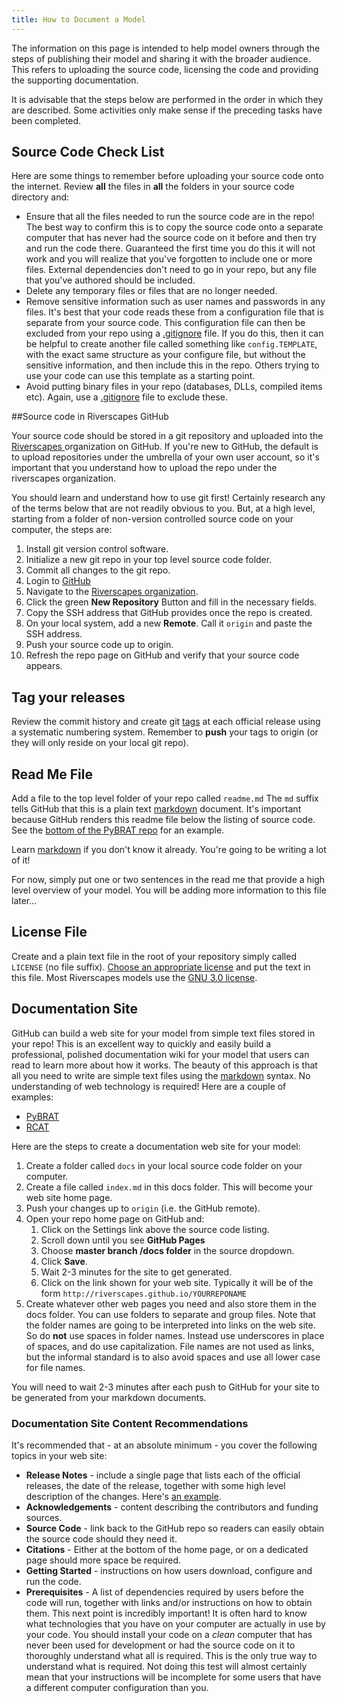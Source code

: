 ```yaml
---
title: How to Document a Model
---
```


The information on this page is intended to help model owners through the steps of publishing their model and sharing it with the broader audience. This refers to uploading the source code, licensing the code and providing the supporting documentation. 

It is advisable that the steps below are performed in the order in which they are described. Some activities only make sense if the preceding tasks have been completed.

## Source Code Check List

Here are some things to remember before uploading your source code onto the internet. Review **all** the files in **all** the folders in your source code directory and:

* Ensure that all the files needed to run the source code are in the repo! The best way to confirm this is to copy the source code onto a separate computer that has never had the source code on it before and then try and run the code there. Guaranteed the first time you do this it will not work and you will realize that you've forgotten to include one or more files. External dependencies don't need to go in your repo, but any file that you've authored should be included.
* Delete any temporary files or files that are no longer needed.
* Remove sensitive information such as user names and passwords in any files. It's best that your code reads these from a configuration file that is separate from your source code. This configuration file can then be excluded from your repo using a [.gitignore](https://help.github.com/articles/ignoring-files/) file. If you do this, then it can be helpful to create another file called something like `config.TEMPLATE`, with the exact same structure as your configure file, but without the sensitive information, and then include this in the repo. Others trying to use your code can use this template as a starting point.
* Avoid putting binary files in your repo (databases, DLLs, compiled items etc). Again, use a [.gitignore](https://help.github.com/articles/ignoring-files/) file to exclude these.

##Source code in Riverscapes GitHub

Your source code should be stored in a git repository and uploaded into the [Riverscapes ](https://github.com/orgs/Riverscapes/dashboard) organization on GitHub. If you're new to GitHub, the default is to upload repositories under the umbrella of your own user account, so it's important that you understand how to upload the repo under the riverscapes organization.

You should learn and understand how to use git first! Certainly research any of the terms below that are not readily obvious to you. But, at a high level, starting from a folder of non-version controlled source code on your computer, the steps are:

1. Install git version control software. 
2. Initialize a new git repo in your top level source code folder.
3. Commit all changes to the git repo.
4. Login to [GitHub](http://github.com)
5. Navigate to the [Riverscapes organization](https://github.com/orgs/Riverscapes/dashboard).
6. Click the green **New Repository** Button and fill in the necessary fields.
7. Copy the SSH address that GitHub provides once the repo is created.
8. On your local system, add a new **Remote**. Call it `origin` and paste the SSH address.
9. Push your source code up to origin.
10. Refresh the repo page on GitHub and verify that your source code appears.



## Tag your releases

Review the commit history and create git [tags](https://git-scm.com/book/en/v2/Git-Basics-Tagging) at each official release using a systematic numbering system. Remember to **push** your tags to origin (or they will only reside on your local git repo).



## Read Me File

Add a file to the top level folder of your repo called `readme.md` The `md` suffix tells GitHub that this is a plain text [markdown](https://github.com/adam-p/markdown-here/wiki/Markdown-Cheatsheet) document. It's important because GitHub renders this readme file below the listing of source code. See the [bottom of the PyBRAT repo](https://github.com/Riverscapes/pyBRAT) for an example.

Learn [markdown](https://github.com/adam-p/markdown-here/wiki/Markdown-Cheatsheet) if you don't know it already. You're going to be writing a lot of it!

For now, simply put one or two sentences in the read me that provide a high level overview of your model. You will be adding more information to this file later...

## License File

Create and a plain text file in the root of your repository simply called `LICENSE` (no file suffix). [Choose an appropriate license](https://choosealicense.com/) and put the text in this file. Most Riverscapes models use the [GNU 3.0 license](https://www.gnu.org/licenses/gpl-3.0.en.html).

## Documentation Site

GitHub can build a web site for your model from simple text files stored in your repo! This is an excellent way to quickly and easily build a professional, polished documentation wiki for your model that users can read to learn more about how it works. The beauty of this approach is that all you need to write are simple text files using the [markdown](https://github.com/adam-p/markdown-here/wiki/Markdown-Cheatsheet) syntax. No understanding of web technology is required! Here are a couple of examples:

* [PyBRAT](http://brat.riverscapes.xyz/)
* [RCAT](http://rcat.riverscapes.xyz/)

Here are the steps to create a documentation web site for your model:

1. Create a folder called `docs` in your local source code folder on your computer.
2. Create a file called `index.md` in this docs folder. This will become your web site home page.
3. Push your changes up to `origin` (i.e. the GitHub remote).
4. Open your repo home page on GitHub and:
   1. Click on the Settings link above the source code listing.
   2. Scroll down until you see **GitHub Pages**
   3. Choose **master branch /docs folder** in the source dropdown.
   4. Click **Save**.
   5. Wait 2-3 minutes for the site to get generated.
   6. Click on the link shown for your web site. Typically it will be of the form `http://riverscapes.github.io/YOURREPONAME`
5. Create whatever other web pages you need and also store them in the docs folder. You can use folders to separate and group files. Note that the folder names are going to be interpreted into links on the web site. So do **not** use spaces in folder names. Instead use underscores in place of spaces, and do use capitalization. File names are not used as links, but the informal standard is to also avoid spaces and use all lower case for file names.

You will need to wait 2-3 minutes after each push to GitHub for your site to be generated from your markdown documents.

### Documentation Site Content Recommendations

It's recommended that - at an absolute minimum - you cover the following topics in your web site:

* **Release Notes** - include a single page that lists each of the official releases, the date of the release, together with some high level description of the changes. Here's [an example](http://workbench.northarrowresearch.com/release_notes.html).
* **Acknowledgements** - content describing the contributors and funding sources.
* **Source Code** - link back to the GitHub repo so readers can easily obtain the source code should they need it.
* **Citations** - Either at the bottom of the home page, or on a dedicated page should more space be required.
* **Getting Started** - instructions on how users download, configure and run the code.
* **Prerequisites** - A list of dependencies required by users before the code will run, together with links and/or instructions on how to obtain them. This next point is incredibly important! It is often hard to know what technologies that you have on your computer are actually in use by your code. You should install your code on a *clean* computer that has never been used for development or had the source code on it to thoroughly understand what all is required. This is the only true way to understand what is required. Not doing this test will almost certainly mean that your instructions will be incomplete for some users that have a different computer configuration than you.